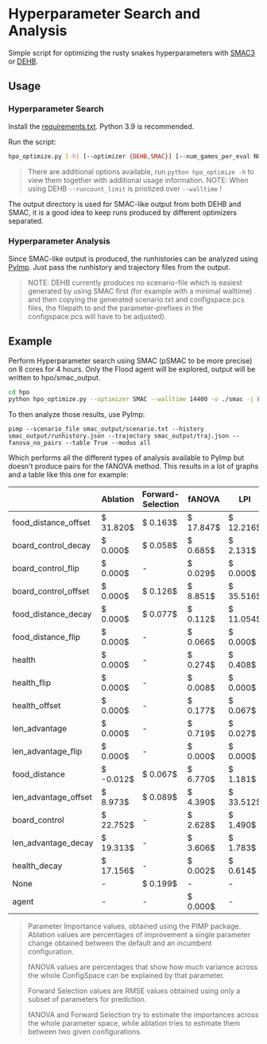 # Hyperparameter Search and Analysis

Simple script for optimizing the rusty snakes hyperparameters with [SMAC3](https://github.com/automl/SMAC3) or [DEHB](https://github.com/automl/DEHB). 

## Usage

### Hyperparameter Search

Install the [requirements.txt](hpo/requirements.txt). Python 3.9 is recommended.

Run the script:

```bash
hpo_optimize.py [-h] [--optimizer {DEHB,SMAC}] [--num_games_per_eval NUM_GAMES_PER_EVAL] [--runcount_limit RUNCOUNT_LIMIT] [--walltime WALLTIME] [-j N_JOBS] [-o OUTPUT_DIR]
```

> There are additional options available, run `python hpo_optimize -h` to view them together with additional usage information.
> NOTE: When using DEHB `--runcount_limit` is priotized over `--walltime` !

The output directory is used for SMAC-like output from both DEHB and SMAC, it is a good idea to keep runs produced by different optimizers separated.

### Hyperparameter Analysis

Since SMAC-like output is produced, the runhistories can be analyzed using [PyImp](https://github.com/automl/ParameterImportance). Just pass the runhistory and trajectory files from the output.

> NOTE: DEHB currently produces no scenario-file which is easiest generated by using SMAC first (for example with a minimal walltime) and then copying the generated scenario.txt and configspace.pcs files, the filepath to and the parameter-prefixes in the configspace.pcs will have to be adjusted).

## Example

Perform Hyperparameter search using SMAC (pSMAC to be more precise) on 8 cores for 4 hours. 
Only the Flood agent will be explored, output will be written to hpo/smac_output.

```bash
cd hpo
python hpo_optimize.py --optimizer SMAC --walltime 14400 -o ./smac -j 8
```

To then analyze those results, use PyImp:

```
pimp --scenario_file smac_output/scenario.txt --history smac_output/runhistory.json --trajectory smac_output/traj.json --fanova_no_pairs --table True --modus all
```

Which performs all the different types of analysis available to PyImp but doesn't produce pairs for the fANOVA method. This results in a lot of graphs and a table like this one for example:

|                      | Ablation          | Forward-Selection | fANOVA            | LPI               |
| -------------------- | ----------------- | ----------------- | ----------------- | ----------------- |
| food_distance_offset | $         31.820$ | $          0.163$ | $         17.847$ | $         12.216$ |
| board_control_decay  | $          0.000$ | $          0.058$ | $          0.685$ | $          2.131$ |
| board_control_flip   | $          0.000$ | -                 | $          0.029$ | $          0.000$ |
| board_control_offset | $          0.000$ | $          0.126$ | $          8.851$ | $         35.516$ |
| food_distance_decay  | $          0.000$ | $          0.077$ | $          0.112$ | $         11.054$ |
| food_distance_flip   | $          0.000$ | -                 | $          0.066$ | $          0.000$ |
| health               | $          0.000$ | -                 | $          0.274$ | $          0.408$ |
| health_flip          | $          0.000$ | -                 | $          0.008$ | $          0.000$ |
| health_offset        | $          0.000$ | -                 | $          0.177$ | $          0.067$ |
| len_advantage        | $          0.000$ | -                 | $          0.719$ | $          0.027$ |
| len_advantage_flip   | $          0.000$ | -                 | $          0.000$ | $          0.000$ |
| food_distance        | $         -0.012$ | $          0.067$ | $          6.770$ | $          1.181$ |
| len_advantage_offset | $          8.973$ | $          0.089$ | $          4.390$ | $         33.512$ |
| board_control        | $         22.752$ | -                 | $          2.628$ | $          1.490$ |
| len_advantage_decay  | $         19.313$ | -                 | $          3.606$ | $          1.783$ |
| health_decay         | $         17.156$ | -                 | $          0.002$ | $          0.614$ |
| None                 | -                 | $          0.199$ | -                 | -                 |
| agent                | -                 | -                 | $          0.000$ | -                 |

> Parameter Importance values, obtained using the PIMP package. Ablation values are percentages of improvement a single parameter change obtained between the default and an incumbent configuration.
>
> fANOVA values are percentages that show how much variance across the whole ConfigSpace can be explained by that parameter.
>
> Forward Selection values are RMSE values obtained using only a subset of parameters for prediction.
>
> fANOVA and Forward Selection try to estimate the importances across the whole parameter space, while ablation tries to estimate them between two given configurations.